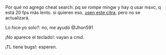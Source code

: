 Por qué no agrego cheat search: pq se rompe mingw y hay q usar msvc, q está 20 fps más lento. si quieren eso, [usen este citra](https://ci.appveyor.com/api/buildjobs/b1fx012kfomawqkg/artifacts/citra-windows-msvc-20171010-dade097.zip), pero no se actualizará.

Lo hice yo solo?: no, me ayudó @Jhon591

¡No aparece el teclado!: vayan a cmd.

¡TL tiene bugs!: esperen.
